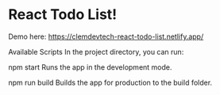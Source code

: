 # React Todo List!

Demo here: https://clemdevtech-react-todo-list.netlify.app/

Available Scripts
In the project directory, you can run:

npm start
Runs the app in the development mode.

npm run build
Builds the app for production to the build folder.